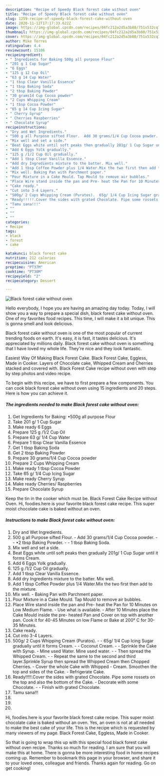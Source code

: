```yaml
---
description: "Recipe of Speedy Black forest cake without oven"
title: "Recipe of Speedy Black forest cake without oven"
slug: 1259-recipe-of-speedy-black-forest-cake-without-oven
date: 2020-11-12T17:17:33.622Z
image: https://img-global.cpcdn.com/recipes/04fc212a2d5a3b80/751x532cq70/black-forest-cake-without-oven-recipe-main-photo.jpg
thumbnail: https://img-global.cpcdn.com/recipes/04fc212a2d5a3b80/751x532cq70/black-forest-cake-without-oven-recipe-main-photo.jpg
cover: https://img-global.cpcdn.com/recipes/04fc212a2d5a3b80/751x532cq70/black-forest-cake-without-oven-recipe-main-photo.jpg
author: Mike Torres
ratingvalue: 4.4
reviewcount: 15106
recipeingredient:
- " Ingredients for Baking 500g all purpose Flour"
- "201 g 1 Cup Sugar"
- "6 Eggs"
- "125 g 12 Cup Oil"
- "63 g 14 Cup Water"
- "1 tbsp Clear Vanilla Essence"
- "1 tbsp Baking Soda"
- "2 tbsp Baking Powder"
- "30 grams14 Cup Cocoa powder"
- "2 Cups Whipping Cream"
- "1 tbsp Cocoa Powder"
- "65 g 14 Cup Icing Sugar"
- " Cherry Syrup"
- " Cherries Raspberries"
- " Chocolate Syrup"
recipeinstructions:
- "Dry and Wet Ingredients."
- "500 g all Purpose sifted Flour.  Add 30 grams/1/4 Cup Cocoa powder.  •2 tbsp Baking Powder.  1 tbsp Baking Soda."
- "Mix well and set a side."
- "Beat Eggs white until soft peaks then gradually 201g/ 1 Cup Sugar until it forms Cream."
- "Add 6 Eggs Yolk gradually."
- "125 g /1/2 Cup Oil gradually."
- "Add 1 tbsp Clear Vanilla Essence."
- "Add dry Ingredients mixture to the batter. Mix well."
- "Add 1 tbsp Coffee Powder plus 1/4 Water.Mix the two first then add to the mixture."
- "Mix well. Baking Pan with Parchment paper."
- "Pour Mixture in a Cake Mould. Tap Mould to remove air bubbles."
- "Place Wire stand inside the pan and Pre- heat the Pan for 10 Minutes on Low Medium Flame. Use what is available.  After 10 Minutes place the Cake Mould inside the pre- heated Pan and Cover on top with another pan. Cook it for 40-45 Minutes on low Flame or Bake at 200° C for 30-35 Minutes."
- "Cake ready."
- "Cut into 3-4 Layers."
- "500g/ 2 Cups Whipping Cream (Puratos).  65g/ 1/4 Cup Icing Sugar gradually until it forms Cream.  Coconut Cream.  Sprinkle the Cake with Syrup. Mine used Water. Mine used water.   Then spread the Whipped Cream.  Repeat the same to the second and third layer.Sprinkle Syrup then spread the Whipped Cream then Chopped Cherries. Cover the whole Cake with Whipped  Cream. Smoothen the top and sides of the Cake. Refrigerate Cake."
- "Ready!!!!!.Cover the sides with grated Chocolate. Pipe some rossets on the top and also the bottom of the Cake. Decorate with some Chocolate.  Finish with grated Chocolate."
- "Tamu sana!!!"
- ""
- ""
- ""
categories:
- Recipe
tags:
- black
- forest
- cake

katakunci: black forest cake 
nutrition: 212 calories
recipecuisine: American
preptime: "PT37M"
cooktime: "PT30M"
recipeyield: "2"
recipecategory: Dessert

---
```



![Black forest cake without oven](https://img-global.cpcdn.com/recipes/04fc212a2d5a3b80/751x532cq70/black-forest-cake-without-oven-recipe-main-photo.jpg)

Hello everybody, I hope you are having an amazing day today. Today, I will show you a way to prepare a special dish, black forest cake without oven. One of my favorites food recipes. This time, I will make it a bit unique. This is gonna smell and look delicious.

Black forest cake without oven is one of the most popular of current trending foods on earth. It's easy, it is fast, it tastes delicious. It's appreciated by millions daily. Black forest cake without oven is something that I have loved my whole life. They're nice and they look fantastic.

Easiest Way Of Making Black Forest Cake. Black Forest Cake, Eggless, Made in Cooker. Layers of Chocolate cake, Whipped Cream and Cherries stacked and covered with. Black Forest Cake recipe without oven with step by step photos and video recipe.


To begin with this recipe, we have to first prepare a few components. You can cook black forest cake without oven using 15 ingredients and 20 steps. Here is how you can achieve it.

<!--inarticleads1-->

##### The ingredients needed to make Black forest cake without oven:

1. Get  Ingredients for Baking: •500g all purpose Flour
1. Take 201 g/ 1 Cup Sugar
1. Make ready 6 Eggs
1. Prepare 125 g /1/2 Cup Oil
1. Prepare 63 g/ 1/4 Cup Water
1. Prepare 1 tbsp Clear Vanilla Essence
1. Get 1 tbsp Baking Soda
1. Get 2 tbsp Baking Powder
1. Prepare 30 grams/1/4 Cup Cocoa powder
1. Prepare 2 Cups Whipping Cream
1. Make ready 1 tbsp Cocoa Powder
1. Take 65 g/ 1/4 Cup Icing Sugar
1. Make ready  Cherry Syrup
1. Make ready  Cherries/ Raspberries
1. Prepare  Chocolate Syrup


Keep the tin in the cooker which must be. Black Forest Cake Recipe without Oven. Hi, foodies.here is your favorite black forest cake recipe. This super moist chocolate cake is baked without an oven. 

<!--inarticleads2-->

##### Instructions to make Black forest cake without oven:

1. Dry and Wet Ingredients.
1. 500 g all Purpose sifted Flour.  - Add 30 grams/1/4 Cup Cocoa powder. -  - •2 tbsp Baking Powder. -  - 1 tbsp Baking Soda.
1. Mix well and set a side.
1. Beat Eggs white until soft peaks then gradually 201g/ 1 Cup Sugar until it forms Cream.
1. Add 6 Eggs Yolk gradually.
1. 125 g /1/2 Cup Oil gradually.
1. Add 1 tbsp Clear Vanilla Essence.
1. Add dry Ingredients mixture to the batter. Mix well.
1. Add 1 tbsp Coffee Powder plus 1/4 Water.Mix the two first then add to the mixture.
1. Mix well. - Baking Pan with Parchment paper.
1. Pour Mixture in a Cake Mould. Tap Mould to remove air bubbles.
1. Place Wire stand inside the pan and Pre- heat the Pan for 10 Minutes on Low Medium Flame. - Use what is available. -  After 10 Minutes place the Cake Mould inside the pre- heated Pan and Cover on top with another pan. Cook it for 40-45 Minutes on low Flame or Bake at 200° C for 30-35 Minutes.
1. Cake ready.
1. Cut into 3-4 Layers.
1. 500g/ 2 Cups Whipping Cream (Puratos). -  - 65g/ 1/4 Cup Icing Sugar gradually until it forms Cream. -  - Coconut Cream. -  - Sprinkle the Cake with Syrup. - Mine used Water. Mine used water.  -  - Then spread the Whipped Cream. -  - Repeat the same to the second and third layer.Sprinkle Syrup then spread the Whipped Cream then Chopped Cherries. - Cover the whole Cake with Whipped -  Cream. Smoothen the top and sides of the Cake. - Refrigerate Cake.
1. Ready!!!!!.Cover the sides with grated Chocolate. Pipe some rossets on the top and also the bottom of the Cake. - Decorate with some Chocolate. -  - Finish with grated Chocolate.
1. Tamu sana!!!
1. 
1. 
1. 


Hi, foodies.here is your favorite black forest cake recipe. This super moist chocolate cake is baked without an oven. Yes, an oven is not at all needed to make the best cake of your life. This is the recipe which is requested by many viewers of my page. Black Forest Cake, Eggless, Made in Cooker. 

So that is going to wrap this up with this special food black forest cake without oven recipe. Thanks so much for reading. I am sure that you will make this at home. There is gonna be more interesting food in home recipes coming up. Remember to bookmark this page in your browser, and share it to your loved ones, colleague and friends. Thanks again for reading. Go on get cooking!
